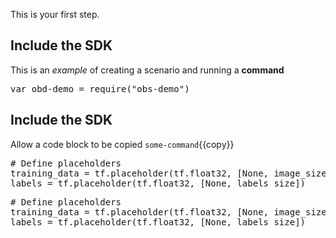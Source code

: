 This is your first step.

## Include the SDK

This is an _example_ of creating a scenario and running a **command**
<pre class="file" data-filename="index.js" data-target="append">
var obd-demo = require("obs-demo")
</pre>
 
## Include the SDK
Allow a code block to be copied `some-command`{{copy}}
<pre class="file" data-filename="index.js" data-target="append">
# Define placeholders
training_data = tf.placeholder(tf.float32, [None, image_size*image_size])
labels = tf.placeholder(tf.float32, [None, labels_size])
</pre>

<pre class="file" data-filename="index.js" data-target="replace">
# Define placeholders
training_data = tf.placeholder(tf.float32, [None, image_size*image_size])
labels = tf.placeholder(tf.float32, [None, labels_size])
</pre>
 
